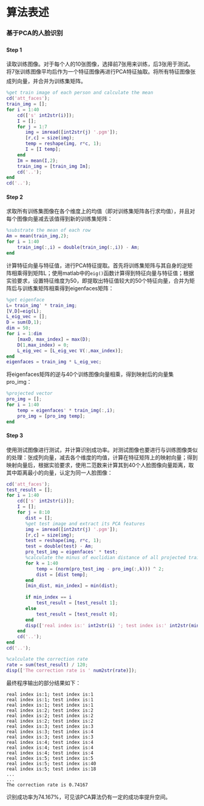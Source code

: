 # 算法表述

### 基于PCA的人脸识别

#### Step 1

读取训练图像。对于每个人的10张图像，选择前7张用来训练，后3张用于测试。将7张训练图像平均后作为一个特征图像再进行PCA特征抽取。将所有特征图像张成列向量，并合并为训练集矩阵。

```matlab
%get train image of each person and calculate the mean
cd('att_faces');
train_img = [];
for i = 1:40
    cd(['s' int2str(i)]);
    I = [];
    for j = 1:7
       img = imread([int2str(j) '.pgm']);
       [r,c] = size(img);
       temp = reshape(img, r*c, 1);
       I = [I temp];
    end
    Im = mean(I,2);
    train_img = [train_img Im];
    cd('..');
end
cd('..');
```

#### Step 2

求取所有训练集图像在各个维度上的均值（即对训练集矩阵各行求均值），并且对每个图像向量减去该值得到新的训练集矩阵：

```matlab
%substrate the mean of each row
Am = mean(train_img,2);
for i = 1:40
    train_img(:,i) = double(train_img(:,i)) - Am;
end
```

计算特征向量与特征值，进行PCA特征提取。首先将训练集矩阵与其自身的逆矩阵相乘得到矩阵L；使用matlab中的`eig()`函数计算得到特征向量与特征值；根据实验要求，设置特征维度为50，即提取出特征值较大的50个特征向量，合并为矩阵后与训练集矩阵相乘得到eigenfaces矩阵：

```matlab
%get eigenface
L= train_img' * train_img;
[V,D]=eig(L); 
L_eig_vec = [];
D = sum(D,1);
dim = 50;
for i = 1:dim 
    [maxD, max_index] = max(D);
    D(1,max_index) = 0;
    L_eig_vec = [L_eig_vec V(:,max_index)];
end
eigenfaces = train_img * L_eig_vec;
```

将eigenfaces矩阵的逆与40个训练图像向量相乘，得到映射后的向量集pro_img：

```matlab
%projected vector
pro_img = [];
for i = 1:40
    temp = eigenfaces' * train_img(:,i);
    pro_img = [pro_img temp];
end
```

#### Step 3

使用测试图像进行测试，并计算识别成功率。对测试图像也要进行与训练图像类似的处理：张成列向量，减去各个维度的均值，计算在特征矩阵上的映射向量；得到映射向量后，根据实验要求，使用二范数来计算其到40个人脸图像向量距离，取其中距离最小的向量，认定为同一人脸图像：

```matlab
cd('att_faces');
test_result = [];
for i = 1:40
    cd(['s' int2str(i)]);
    I = [];
    for j = 8:10
       dist = [];
       %get test image and extract its PCA features
       img = imread([int2str(j) '.pgm']);
       [r,c] = size(img);
       test = reshape(img, r*c, 1);
       test = double(test) - Am;
       pro_test_img = eigenfaces' * test;
       %calculate the minus of euclidian distance of all projected trained images
       for k = 1:40
           temp = (norm(pro_test_img - pro_img(:,k))) ^ 2;
           dist = [dist temp];
       end
       [min_dist, min_index] = min(dist);
       
       if min_index == i
           test_result = [test_result 1];
       else
           test_result = [test_result 0];
       end
       disp(['real index is:' int2str(i) '; test index is:' int2str(min_index)]);
    end
    cd('..');
end
cd('..');

%calculate the correction rate
rate = sum(test_result) / 120;
disp(['The correction rate is ' num2str(rate)]);
```

最终程序输出的部分结果如下：

```
real index is:1; test index is:1
real index is:1; test index is:1
real index is:1; test index is:1
real index is:2; test index is:2
real index is:2; test index is:2
real index is:2; test index is:2
real index is:3; test index is:3
real index is:3; test index is:4
real index is:3; test index is:3
real index is:4; test index is:4
real index is:4; test index is:4
real index is:4; test index is:4
real index is:5; test index is:5
real index is:5; test index is:40
real index is:5; test index is:18
...
...
The correction rate is 0.74167
```

识别成功率为74.167%，可见该PCA算法仍有一定的成功率提升空间。